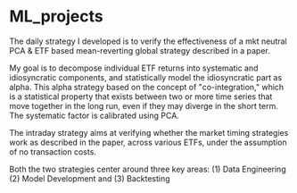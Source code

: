# ML_projects

The daily strategy I developed is to verify the effectiveness of a mkt neutral PCA & ETF based mean-reverting global strategy described in a paper.

My goal is to decompose individual ETF returns into systematic and idiosyncratic components, and statistically model the idiosyncratic part as alpha. This alpha strategy based on the concept of "co-integration," which is a statistical property that exists between two or more time series that move together in the long run, even if they may diverge in the short term. The systematic factor is calibrated using PCA.

The intraday strategy aims at verifying whether the market timing strategies work as described in the paper, across various ETFs, under the assumption of no transaction costs.

Both the two strategies center around three key areas: (1) Data Engineering (2) Model Development and (3) Backtesting
